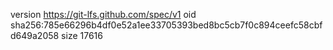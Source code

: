 version https://git-lfs.github.com/spec/v1
oid sha256:785e66296b4df0e52a1ee33705393bed8bc5cb7f0c894ceefc58cbfd649a2058
size 17616

